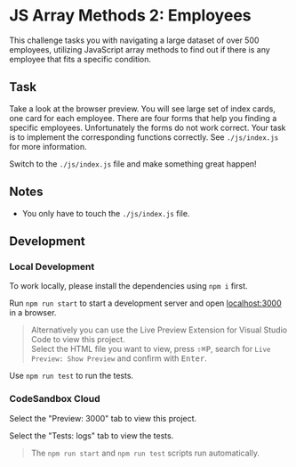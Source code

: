 # JS Array Methods 2: Employees

This challenge tasks you with navigating a large dataset of over 500 employees, utilizing JavaScript array methods to find out if there is any employee that fits a specific condition.

## Task

Take a look at the browser preview. You will see large set of index cards, one card for each employee. There are four forms that help you finding a specific employees. Unfortunately the forms do not work correct. Your task is to implement the corresponding functions correctly. See `./js/index.js` for more information.


Switch to the  `./js/index.js`  file and make something great happen!


## Notes

- You only have to touch the `./js/index.js` file.

## Development

### Local Development

To work locally, please install the dependencies using `npm i` first.

Run `npm run start` to start a development server and open [localhost:3000](http://localhost:3000) in a browser.

> Alternatively you can use the Live Preview Extension for Visual Studio Code to view this project.  
> Select the HTML file you want to view, press <kbd>⇧</kbd><kbd>⌘</kbd><kbd>P</kbd>, search for `Live Preview: Show Preview` and confirm with <kbd>Enter</kbd>.

Use `npm run test` to run the tests.

### CodeSandbox Cloud

Select the "Preview: 3000" tab to view this project.

Select the "Tests: logs" tab to view the tests.

> The `npm run start` and `npm run test` scripts run automatically.
